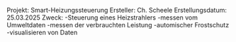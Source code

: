 Projekt: Smart-Heizungssteuerung
Ersteller: Ch. Scheele
Erstellungsdatum: 25.03.2025
Zweck:
-Steuerung eines Heizstrahlers
-messen vom Umweltdaten
-messen der verbrauchten Leistung
-automischer Frostschutz
-visualisieren von Daten
